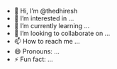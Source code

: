 - 👋 Hi, I’m @thedhiresh
- 👀 I’m interested in ...
- 🌱 I’m currently learning ...
- 💞️ I’m looking to collaborate on ...
- 📫 How to reach me ...
- 😄 Pronouns: ...
- ⚡ Fun fact: ...

<!---
thedhiresh/thedhiresh is a ✨ special ✨ repository because its `README.md` (this file) appears on your GitHub profile.
You can click the Preview link to take a look at your changes.
--->

